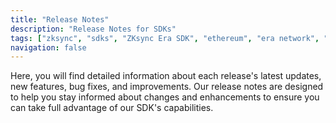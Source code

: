 ```yaml
---
title: "Release Notes"
description: "Release Notes for SDKs"
tags: ["zksync", "sdks", "ZKsync Era SDK", "ethereum", "era network", "release notes"]
navigation: false
---
```


Here, you will find detailed information about each release's latest updates, new features, bug fixes, and improvements.
Our release notes are designed to help you stay informed about changes and
enhancements to ensure you can take full advantage of our SDK's capabilities.
